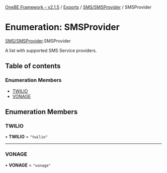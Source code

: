 [OneBE Framework - v2.1.5](../README.md) / [Exports](../modules.md) / [SMS/SMSProvider](../modules/SMS_SMSProvider.md) / SMSProvider

# Enumeration: SMSProvider

[SMS/SMSProvider](../modules/SMS_SMSProvider.md).SMSProvider

A list with supported SMS Service providers.

## Table of contents

### Enumeration Members

- [TWILIO](SMS_SMSProvider.SMSProvider.md#twilio)
- [VONAGE](SMS_SMSProvider.SMSProvider.md#vonage)

## Enumeration Members

### TWILIO

• **TWILIO** = ``"twilio"``

___

### VONAGE

• **VONAGE** = ``"vonage"``
